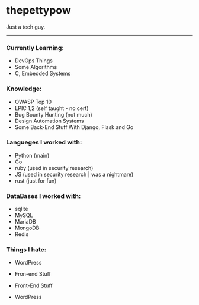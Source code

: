 # thepettypow

Just a tech guy.

---

### Currently Learning:

- DevOps Things
- Some Algorithms
- C, Embedded Systems


### Knowledge:

- OWASP Top 10
- LPIC 1,2 (self taught - no cert)
- Bug Bounty Hunting (not much)
- Design Automation Systems
- Some Back-End Stuff With Django, Flask and Go

### Langueges I worked with:

- Python (main)
- Go
- ruby (used in security research)
- JS (used in security research | was a nightmare)
- rust (just for fun)


### DataBases I worked with:

- sqlite
- MySQL
- MariaDB
- MongoDB
- Redis


### Things I hate:

- WordPress
- Fron-end Stuff

- Front-End Stuff
- WordPress
